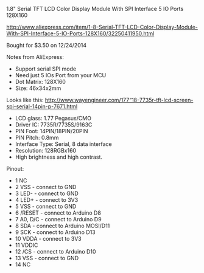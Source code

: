 1.8" Serial TFT LCD Color Display Module With SPI Interface 5 IO Ports 128X160

http://www.aliexpress.com/item/1-8-Serial-TFT-LCD-Color-Display-Module-With-SPI-Interface-5-IO-Ports-128X160/32250411950.html

Bought for $3.50 on 12/24/2014

Notes from AliExpress:
* Support serial SPI mode
* Need just 5 IOs Port from your MCU
* Dot Matrix: 128X160
* Size: 46x34x2mm

Looks like this: http://www.wayengineer.com/177“18-7735r-tft-lcd-screen-spi-serial-14pin-p-7671.html
* LCD glass: 1.77 Pegasus/CMO 
* Driver IC: 7735R/7735S/9163C 
* PIN Foot: 14PIN/18PIN/20PIN 
* PIN Pitch: 0.8mm 
* Interface Type: Serial, 8 data interface 
* Resolution: 128RGBx160 
* High brightness and high contrast.

Pinout:
* 1 NC
* 2 VSS - connect to GND
* 3 LED- - connect to GND
* 4 LED+ - connect to 3V3
* 5 VSS - connect to GND
* 6 /RESET - connect to Arduino D8
* 7 A0, D/C - connect to Arduino D9
* 8 SDA - connect to Arduino MOSI/D11
* 9 SCK - connect to Arduino D13
* 10 VDDA - connect to 3V3
* 11 VDDIC
* 12 /CS - connect to Arduino D10
* 13 VSS - connect to GND
* 14 NC
